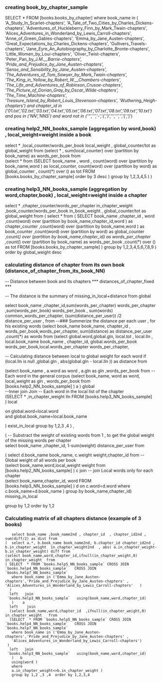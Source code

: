 ### creating book_by_chapter_sample 

SELECT *  FROM [books.books_by_chapter] 
where book_name in 
(
'A_Study_In_Scarlet-chapters',
'A_Tale_of_Two_Cities_by_Charles_Dickens-chapters',
'Adventures_of_Huckleberry_Finn_by_Mark_Twain-chapters',
'Alices_Adventures_in_Wonderland_by_Lewis_Carroll-chapters',
'Anne_of_Green_Gables-chapters',
'Emma_by_Jane_Austen-chapters',
'Great_Expectations_by_Charles_Dickens-chapters',
'Gullivers_Travels-chapters',
'Jane_Eyre_An_Autobiography_by_Charlotte_Bronte-chapters',
'Little_Women_by_Loui-chapters',
'Oliver_Twist-chapters',
'Peter_Pan_by_J._M.__Barrie-chapters',
'Pride_and_Prejudice_by_Jane_Austen-chapters',
'Sense_and_Sensibility_by_Jane_Austen-chapters',
'The_Adventures_of_Tom_Sawyer_by_Mark_Twain-chapters',
'The_King_in_Yellow_by_Robert_W.__Chambers-chapters',
'The_Life_and_Adventures_of_Robinson_Crusoe-chapters',
'The_Picture_of_Dorian_Gray_by_Oscar_Wilde-chapters',
'The_Time_Machine-chapters',
'Treasure_Island_by_Robert_Louis_Stevenson-chapters',
'Wuthering_Heigh-chapters') 
and chapter_id in ('01.txt','02.txt','03.txt','04.txt','05.txt','06.txt','07.txt','08.txt','09.txt','10.txt')
and pos in ('NN','NNS') 
and word not in ('“','’','-','(',')','‘','\'','_','[',']')


### creating help2_NN_books_sample (aggregation by word,book) , local_weight=weight inside a book

select  * ,local_counter/words_per_book local_weight ,  global_counter/tot as global_weight from 
(select * , sum(local_counter) over (partition by book_name) as words_per_book  from  
(select * from 
(SELECT book_name   , word , count(word)  over (partition by  book_name,word ) as local_counter,  count(word) over (partition by  word) as  global_counter , count(*) over () as tot
 FROM [books.books_by_chapter_sample]   order by 3 desc ) group by 1,2,3,4,5 ) ) 
 
### creating help3_NN_books_sample (aggregation by word,chapter,book) , local_weight=weight inside a chapter

 
select  *    ,chapter_counter/words_per_chapter in_chapter_weight ,book_counter/words_per_book in_book_weight ,  global_counter/tot as global_weight 
from 
(
select * from ( 
SELECT book_name  ,chapter_id , word   
                   ,count(word)  over (partition by  book_name,chapter_id,word ) as chapter_counter
                   ,count(word)  over (partition by  book_name,word ) as book_counter
                   ,count(word)  over (partition by  word) as  global_counter   
                   ,count(*)     over (partition by book_name,chapter_id) as words_per_chapter 
                   ,count(*)     over (partition by book_name) as words_per_book
                   ,count(*)     over () as tot
 FROM [books.books_by_chapter_sample]  )   group by 1,2,3,4,5,6,7,8,9   )    order by global_weight desc 
 
 ### calculating distance of chapter from its own book (distance_of_chapter_from_its_book_NN)   
  
 -- Distance between book and its chapters  *** distances_of_chapter_fixed  ***
  
  -- The distance is the summary of missing_in_local+distance from global

select      book_name ,chapter_id,sum(words_per_chapter) words_per_chapter  ,sum(words_per_book) words_per_book , sum(words) common_words_per_chapter,  (sum(distance_per_user)) /2  distance_per_user ,  from 
--### Summerize the distance per each user , for his existing words 
(select   book_name  book_name,  chapter_id , words_per_book,words_per_chapter, sum(distance) as distance_per_user ,count(*) as words from 
(select   global.word,global.gln, local.tot , local.lln , local.book_name book_name , chapter_id, global.words_per_book words_per_book,local.words_per_chapter words_per_chapter,

-- Calculating distance between local to global weight for each word 
if (local.lln is null  ,global.gln ,  abs(global.gln - local.lln ))    as distance    from 


 (select   book_name , a.word  as word , a.gln as gln  ,words_per_book  from 
--Each word in the general corpus 
 (select   book_name, word   as  word,    local_weight     as gln  , words_per_book   from [books.help2_NN_books_sample]   ) a 
  )  global  
--Inner join 
  Join 
-- Each word in the local list of the chapter   
(SELECT * ,in_chapter_weight            lln FROM [books.help3_NN_books_sample]   
 )  local 

 on   global.word=local.word  
 and  global.book_name=local.book_name 
  
  ) exist_in_local
  group by 1,2,3 ,4
) , 


( 
-- Substract the weight of existing words from 1 , to get the global weight of the missing words per chapter    
   select book_name ,chapter_id, 1-sum(weight) distance_per_user   from  

   ( select d.book_name  book_name, c.weight weight,chapter_id     from 
-- Global weight of all words per book    
   (select book_name,word,local_weight weight   from [books.help2_NN_books_sample]     ) c
     join
--  join Local words only for each chapter    
   (select     book_name,chapter_id, word       FROM [books.help3_NN_books_sample]     )  d 
    on         c.word=d.word
    where      c.book_name=d.book_name 
    ) 
	 group by book_name,chapter_id)  missing_in_local 
	
   group by 1,2  order by 1,2 
   
   ### Calculating matrix of all chapters distance (example of 3 books) 
       select book_name ,book_name2nd , chapter_id  , chapter_id2nd ,  sum(diff/2) as dist from 
    (  select a.*, b.book_name book_name2nd, b.chapter_id chapter_id2nd , b.in_chapter_weight  in_chapter_weight2nd  , abs( a.in_chapter_weight-b.in_chapter_weight) diff from 
    (select book_name,word,chapter_id,ifnull(in_chapter_weight,0)  in_chapter_weight  from 
    ( SELECT  * FROM `books.help5_NN_books_sample` CROSS JOIN `books.help4_NN_books_sample`   CROSS JOIN `books.help7_NN_books_sample` 
       where book_name in ('Emma_by_Jane_Austen-chapters','Pride_and_Prejudice_by_Jane_Austen-chapters' , 'Alices_Adventures_in_Wonderland_by_Lewis_Carroll-chapters'	)  
      )
      left   join 
     `books.help3_NN_books_sample`   using(book_name,word,chapter_id)
       )    a
      left    join 
      (select book_name,word,chapter_id  ,ifnull(in_chapter_weight,0)  in_chapter_weight   from 
      (SELECT  * FROM `books.help5_NN_books_sample` CROSS JOIN `books.help4_NN_books_sample`   CROSS JOIN `books.help7_NN_books_sample` 
       where book_name in ('Emma_by_Jane_Austen-chapters','Pride_and_Prejudice_by_Jane_Austen-chapters' , 
       'Alices_Adventures_in_Wonderland_by_Lewis_Carroll-chapters')  
     )
      left   join 
     `books.help3_NN_books_sample`   using(book_name,word,chapter_id)
       )   b
       using(word ) 
       where  
       a.in_chapter_weight<>b.in_chapter_weight ) 
       group by 1,2 ,3 ,4  order by 1,2,3,4
